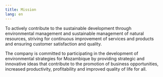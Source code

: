 ```yaml
---
title: Mission
lang: en
---
```

To actively contribute to the sustainable development through environmental management and sustainable management of natural resources, striving for continuous improvement of services and products and ensuring customer satisfaction and quality. 

The company is committed to participating in the development of environmental strategies for Mozambique by providing strategic and innovative ideas that contribute to the promotion of business opportunities, increased productivity, profitability and improved quality of life for all.